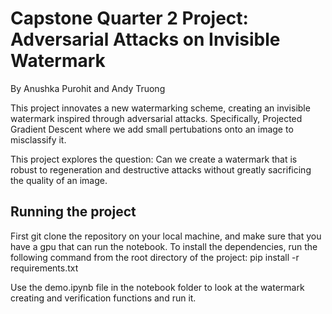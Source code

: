 # Capstone Quarter 2 Project: Adversarial Attacks on Invisible Watermark

By Anushka Purohit and Andy Truong

This project innovates a new watermarking scheme, creating an invisible watermark inspired through adversarial attacks. Specifically, Projected Gradient Descent where we add small pertubations onto an image to misclassify it.

This project explores the question: Can we create a watermark that is robust to regeneration and destructive attacks without greatly sacrificing the quality of an image.

## Running the project

First git clone the repository on your local machine, and make sure that you have a gpu that can run the notebook. 
To install the dependencies, run the following command from the root directory of the project: pip install -r requirements.txt

Use the demo.ipynb file in the notebook folder to look at the watermark creating and verification functions and run it. 